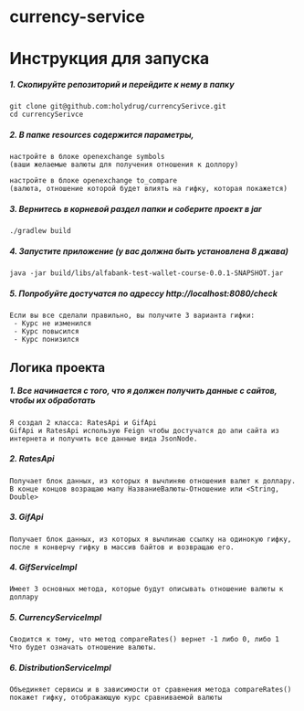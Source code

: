 # currency-service


# Инструкция для запуска #
##### 1. Скопируйте репозиторий и перейдите к нему в папку #####

    git clone git@github.com:holydrug/currencySerivce.git
    cd currencySerivce

##### 2. В папке resources содержится параметры, #####

    настройте в блоке openexchange symbols
    (ваши желаемые валюты для получения отношения к доллору)
    
    настройте в блоке openexchange to_compare
    (валюта, отношение которой будет влиять на гифку, которая покажется)
   
##### 3. Вернитесь в корневой раздел папки и соберите проект в jar #####

    ./gradlew build
   
##### 4. Запустите приложение (у вас должна быть установлена 8 джава) #####

    java -jar build/libs/alfabank-test-wallet-course-0.0.1-SNAPSHOT.jar

##### 5. Попробуйте достучатся по адрессу http://localhost:8080/check #####
    Если вы все сделали правильно, вы получите 3 варианта гифки:
     - Курс не изменился 
     - Курс повысился    
     - Курс понизился    

## Логика проекта ##
##### 1. Все начинается с того, что я должен получить данные с сайтов, чтобы их обработать #### 
    
    Я создал 2 класса: RatesApi и GifApi
    GifApi и RatesApi использую Feign чтобы достучатся до апи сайта из интернета и получить все данные вида JsonNode.

##### 2. RatesApi #### 

    Получает блок данных, из которых я вычлиняю отношения валют к доллару.
    В конце концов возращаю мапу НазваниеВалюты-Отношение или <String, Double>

##### 3. GifApi ####

    Получает блок данных, из которых я вычлинаю ссылку на одинокую гифку,
    после я конверчу гифку в массив байтов и возвращаю его.

##### 4. GifServiceImpl #####
    
    Имеет 3 основных метода, которые будут описывать отношение валюты к доллару
    
##### 5. CurrencyServiceImpl #####

    Сводится к тому, что метод compareRates() вернет -1 либо 0, либо 1
    Что будет означать отношение валюты.

##### 6. DistributionServiceImpl #####

    Объединяет сервисы и в зависимости от сравнения метода compareRates() 
    покажет гифку, отображающую курс сравниваемой валюты
